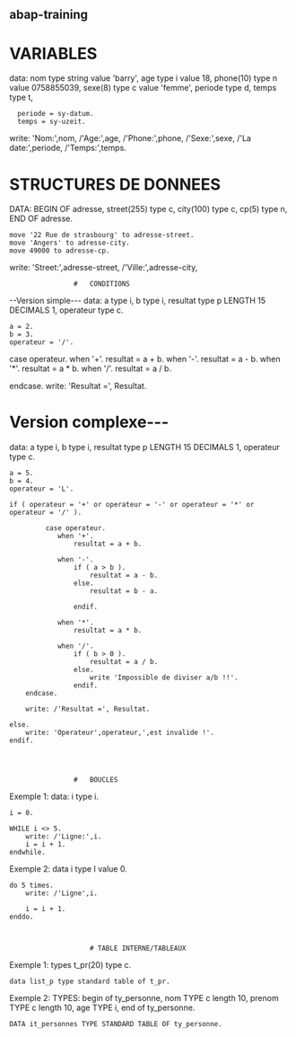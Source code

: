 ## abap-training

# VARIABLES 
		

data: nom type string value 'barry',
      age type i value 18,
      phone(10) type n value 0758855039,
      sexe(8) type c  value 'femme',
      periode type d,
      temps type t,

      
      periode = sy-datum.
      temps = sy-uzeit.
      
write: 'Nom:',nom,
        /'Age:',age,
        /'Phone:',phone,
        /'Sexe:',sexe,
        /'La date:',periode,
        /'Temps:',temps.
        
        
#  STRUCTURES DE  DONNEES
DATA: BEGIN OF adresse,
          street(255) type c,
          city(100) type c,
          cp(5) type n,
      END OF adresse.
      
    move '22 Rue de strasbourg' to adresse-street.
    move 'Angers' to adresse-city.
    move 49000 to adresse-cp.
    
    
    
write: 'Street:',adresse-street,
       /'Ville:',adresse-city,
       
       
       
        
 					#	CONDITIONS
 
 --Version simple---
 data: 
    a type i,
    b type i,
    resultat type p LENGTH 15 DECIMALS 1,
    operateur type c.
   
            
    a = 2.
    b = 3.
    operateur = '/'.
    
case operateur.
    when '+'.
        resultat = a + b.
    when '-'.
        resultat = a - b.
    when '*'.
        resultat = a * b.
    when '/'.
        resultat = a / b.
        
endcase.
write: 'Resultat =', Resultat.
 
# Version complexe---
 data: 
    a type i,
    b type i,
    resultat type p LENGTH 15 DECIMALS 1,
    operateur type c.
   
            
    a = 5.
    b = 4.
    operateur = 'L'.
    
    if ( operateur = '+' or operateur = '-' or operateur = '*' or operateur = '/' ).
    
             case operateur.
                when '+'.
                    resultat = a + b.
                    
                when '-'.
                    if ( a > b ).
                        resultat = a - b.
                    else.
                        resultat = b - a.
                    
                    endif.
                    
                when '*'.
                    resultat = a * b.
                    
                when '/'.
                    if ( b > 0 ).
                        resultat = a / b.
                    else.
                        write 'Impossible de diviser a/b !!'.
                    endif.
        endcase.
        
        write: /'Resultat =', Resultat.
 
    else.
        write: 'Operateur',operateur,',est invalide !'.
    endif.
 


       
 					#	BOUCLES

 
 Exemple 1:
 	data: i type i.

	i = 0.

	WHILE i <> 5.
	    write: /'Ligne:',i.
	    i = i + 1.
	endwhile.
	
Exemple 2:
	data i type I value 0.

	do 5 times.
	    write: /'Ligne',i.
	    
	    i = i + 1.
	enddo.
 
 

 						# TABLE INTERNE/TABLEAUX

Exemple 1:
	 types t_pr(20) type c.

	data list_p type standard table of t_pr.
	
	
Exemple 2:
	TYPES: begin of ty_personne,
		    nom      TYPE c length 10,
		    prenom  TYPE c length 10,
		    age       TYPE i,
		    end of ty_personne.

	DATA it_personnes TYPE STANDARD TABLE OF ty_personne.
	
 
 
 
 
 
